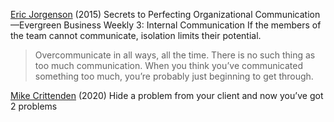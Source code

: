 
[Eric Jorgenson](https://medium.com/evergreen-business-weekly/lets-stop-communicating-like-minions-evergreen-business-weekly-3-internal-communication-97a9705eb71a)
(2015) Secrets to Perfecting Organizational Communication—Evergreen Business Weekly 3: Internal Communication
If the members of the team cannot communicate, isolation limits their potential.
> Overcommunicate in all ways, all the time. There is no such thing as too much communication. When you think you’ve communicated something too much, you’re probably just beginning to get through.

[Mike Crittenden](https://critter.blog/2020/08/25/hide-a-problem-from-your-client-and-now-youve-got-2-problems/)
(2020) Hide a problem from your client and now you’ve got 2 problems
